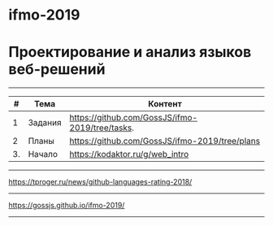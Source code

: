 # ifmo-2019
# Проектирование и анализ языков веб-решений

---

| #  | Тема  |  Контент |
|---|---|---|
| 1 | Задания |    https://github.com/GossJS/ifmo-2019/tree/tasks. 
| 2 | Планы | https://github.com/GossJS/ifmo-2019/tree/plans
| 3. | Начало |    https://kodaktor.ru/g/web_intro



---

https://tproger.ru/news/github-languages-rating-2018/

---

https://gossjs.github.io/ifmo-2019/

---
